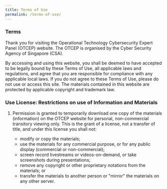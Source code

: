 ```yaml
---
title: Terms of Use
permalink: /terms-of-use/
---
```

### Terms

Thank you for visiting the Operational Technology Cybersecurity Expert Panel (OTCEP) website. The OTCEP is organised by the Cyber Security Agency of Singapore (CSA). 

By accessing and using this website, you shall be deemed to have accepted to be legally bound by these Terms of Use, all applicable laws and regulations, and agree that you are responsible for compliance with any applicable local laws. If you do not agree to these Terms of Use, please do not use or access this site. The materials contained in this website are protected by applicable copyright and trademark law.

### Use License: Restrictions on use of Information and Materials
1. Permission is granted to temporarily download one copy of the materials (information) on the OTCEP website for personal, non-commercial transitory viewing only. This is the grant of a license, not a transfer of title, and under this license you shall not:

	* modify or copy the materials;
	* use the materials for any commercial purpose, or for any public display (commercial or non-commercial);
	* screen record livestreams or videos-on-demand, or take screenshots during presentations;
	* remove any copyright or other proprietary notations from the materials; or
	* transfer the materials to another person or "mirror" the materials on any other server.